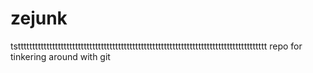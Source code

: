 zejunk
======
tsttttttttttttttttttttttttttttttttttttttttttttttttttttttttttttttttttttttttttttttttttttttt
 repo for tinkering around with git 
